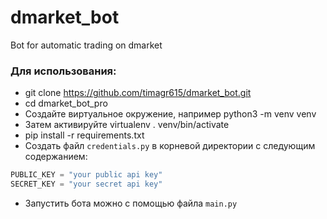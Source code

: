 # dmarket_bot
Bot for automatic trading on dmarket 




### Для использования:

- git clone https://github.com/timagr615/dmarket_bot.git
- cd dmarket_bot_pro
- Создайте виртуальное окружение, например python3 -m venv venv
- Затем активируйте virtualenv . venv/bin/activate
- pip install -r requirements.txt
- Создать файл `credentials.py` в корневой директории с следующим содержанием:

```python
PUBLIC_KEY = "your public api key"
SECRET_KEY = "your secret api key"
```

- Запустить бота можно с помощью файла `main.py`
